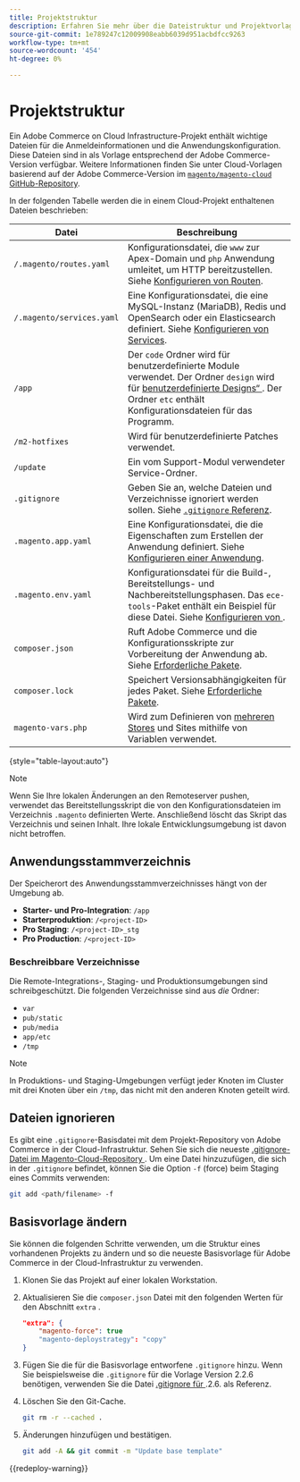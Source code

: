 ```yaml
---
title: Projektstruktur
description: Erfahren Sie mehr über die Dateistruktur und Projektvorlagen für Adobe Commerce in Cloud-Infrastrukturen.
source-git-commit: 1e789247c12009908eabb6039d951acbdfcc9263
workflow-type: tm+mt
source-wordcount: '454'
ht-degree: 0%

---
```


# Projektstruktur

Ein Adobe Commerce on Cloud Infrastructure-Projekt enthält wichtige Dateien für die Anmeldeinformationen und die Anwendungskonfiguration. Diese Dateien sind in als Vorlage entsprechend der Adobe Commerce-Version verfügbar. Weitere Informationen finden Sie unter Cloud-Vorlagen basierend auf der Adobe Commerce-Version im [`magento/magento-cloud` GitHub-Repository](https://github.com/magento/magento-cloud).

In der folgenden Tabelle werden die in einem Cloud-Projekt enthaltenen Dateien beschrieben:

| Datei | Beschreibung |
| ------------------------- | ------------ |
| `/.magento/routes.yaml` | Konfigurationsdatei, die `www` zur Apex-Domain und `php` Anwendung umleitet, um HTTP bereitzustellen. Siehe [Konfigurieren von Routen](../routes/routes-yaml.md). |
| `/.magento/services.yaml` | Eine Konfigurationsdatei, die eine MySQL-Instanz (MariaDB), Redis und OpenSearch oder ein Elasticsearch definiert. Siehe [Konfigurieren von Services](../services/services-yaml.md). |
| `/app` | Der `code` Ordner wird für benutzerdefinierte Module verwendet. Der Ordner `design` wird für [benutzerdefinierte Designs“ &#x200B;](../store/custom-theme.md). Der Ordner `etc` enthält Konfigurationsdateien für das Programm. |
| `/m2-hotfixes` | Wird für benutzerdefinierte Patches verwendet. |
| `/update` | Ein vom Support-Modul verwendeter Service-Ordner. |
| `.gitignore` | Geben Sie an, welche Dateien und Verzeichnisse ignoriert werden sollen. Siehe [`.gitignore` Referenz](#ignoring-files). |
| `.magento.app.yaml` | Eine Konfigurationsdatei, die die Eigenschaften zum Erstellen der Anwendung definiert. Siehe [Konfigurieren einer Anwendung](../application/configure-app-yaml.md). |
| `.magento.env.yaml` | Konfigurationsdatei für die Build-, Bereitstellungs- und Nachbereitstellungsphasen. Das `ece-tools`-Paket enthält ein Beispiel für diese Datei. Siehe [Konfigurieren von &#x200B;](../environment/configure-env-yaml.md). |
| `composer.json` | Ruft Adobe Commerce und die Konfigurationsskripte zur Vorbereitung der Anwendung ab. Siehe [Erforderliche Pakete](../development/overview.md#required-packages). |
| `composer.lock` | Speichert Versionsabhängigkeiten für jedes Paket. Siehe [Erforderliche Pakete](../development/overview.md#required-packages). |
| `magento-vars.php` | Wird zum Definieren von [mehreren Stores](../store/multiple-sites.md) und Sites mithilfe von Variablen verwendet. |

{style="table-layout:auto"}

>[!NOTE]
>
>Wenn Sie Ihre lokalen Änderungen an den Remoteserver pushen, verwendet das Bereitstellungsskript die von den Konfigurationsdateien im Verzeichnis `.magento` definierten Werte. Anschließend löscht das Skript das Verzeichnis und seinen Inhalt. Ihre lokale Entwicklungsumgebung ist davon nicht betroffen.

## Anwendungsstammverzeichnis

Der Speicherort des Anwendungsstammverzeichnisses hängt von der Umgebung ab.

- **Starter- und Pro-Integration**: `/app`
- **Starterproduktion**: `/<project-ID>`
- **Pro Staging**: `/<project-ID>_stg`
- **Pro Production**: `/<project-ID>`

### Beschreibbare Verzeichnisse

Die Remote-Integrations-, Staging- und Produktionsumgebungen sind schreibgeschützt. Die folgenden Verzeichnisse sind aus *die* Ordner:

- `var`
- `pub/static`
- `pub/media`
- `app/etc`
- `/tmp`

>[!NOTE]
>
>In Produktions- und Staging-Umgebungen verfügt jeder Knoten im Cluster mit drei Knoten über ein `/tmp`, das nicht mit den anderen Knoten geteilt wird.

## Dateien ignorieren

Es gibt eine `.gitignore`-Basisdatei mit dem Projekt-Repository von Adobe Commerce in der Cloud-Infrastruktur. Sehen Sie sich die neueste [.gitignore-Datei im Magento-Cloud-Repository &#x200B;](https://github.com/magento/magento-cloud/blob/master/.gitignore). Um eine Datei hinzuzufügen, die sich in der `.gitignore` befindet, können Sie die Option `-f` (force) beim Staging eines Commits verwenden:

```bash
git add <path/filename> -f
```

## Basisvorlage ändern

Sie können die folgenden Schritte verwenden, um die Struktur eines vorhandenen Projekts zu ändern und so die neueste Basisvorlage für Adobe Commerce in der Cloud-Infrastruktur zu verwenden.

1. Klonen Sie das Projekt auf einer lokalen Workstation.

1. Aktualisieren Sie die `composer.json` Datei mit den folgenden Werten für den Abschnitt `extra` .

   ```json
   "extra": {
       "magento-force": true
       "magento-deploystrategy": "copy"
   }
   ```

1. Fügen Sie die für die Basisvorlage entworfene `.gitignore` hinzu. Wenn Sie beispielsweise die `.gitignore` für die Vorlage Version 2.2.6 benötigen, verwenden Sie die Datei [.gitignore für &#x200B;](https://github.com/magento/magento-cloud/blob/2.2.6/.gitignore).2.6. als Referenz.

1. Löschen Sie den Git-Cache.

   ```bash
   git rm -r --cached .
   ```

1. Änderungen hinzufügen und bestätigen.

   ```bash
   git add -A && git commit -m "Update base template"
   ```

{{redeploy-warning}}
